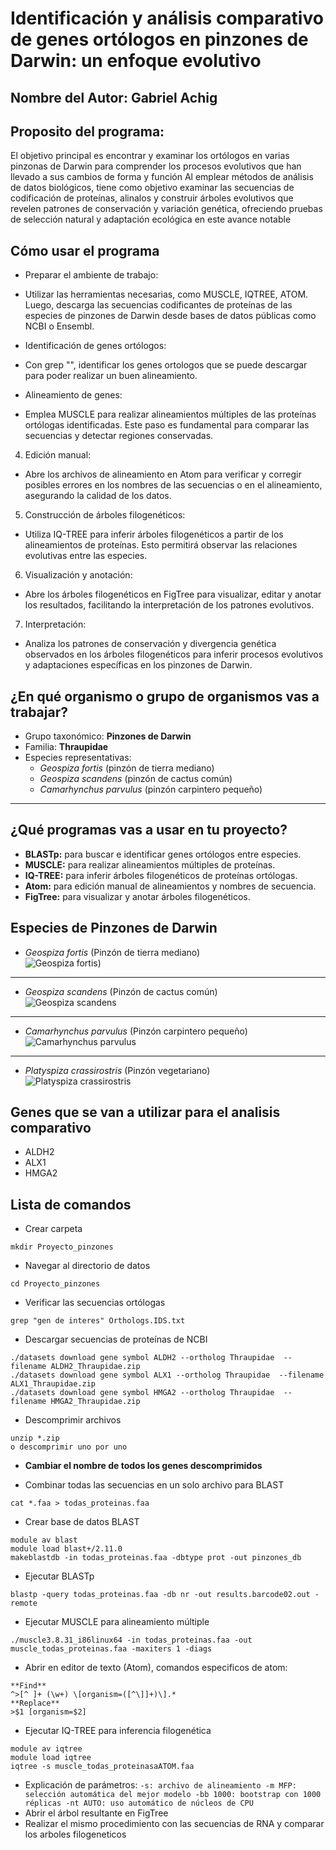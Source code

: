 # Identificación y análisis comparativo de genes ortólogos en pinzones de Darwin: un enfoque evolutivo
## Nombre del Autor: Gabriel Achig
## Proposito del programa:
El objetivo principal es encontrar y examinar los ortólogos en varias pinzonas de Darwin para comprender los procesos evolutivos que han llevado a sus cambios de forma y función Al emplear métodos de análisis de datos biológicos, tiene como objetivo examinar las secuencias de codificación de proteínas, alinalos y construir árboles evolutivos que revelen patrones de conservación y variación genética, ofreciendo pruebas de selección natural y adaptación ecológica en este avance notable

## Cómo usar el programa

* Preparar el ambiente de trabajo:
- Utilizar las herramientas necesarias, como MUSCLE, IQTREE, ATOM. Luego, descarga las secuencias codificantes de proteínas de las especies de pinzones de Darwin desde bases de datos públicas como NCBI o Ensembl.

* Identificación de genes ortólogos:

- Con grep "", identificar los genes ortologos que se puede descargar para poder realizar un buen alineamiento.

* Alineamiento de genes:
- Emplea MUSCLE para realizar alineamientos múltiples de las proteínas ortólogas identificadas. Este paso es fundamental para comparar las secuencias y detectar regiones conservadas.

4. Edición manual:
- Abre los archivos de alineamiento en Atom para verificar y corregir posibles errores en los nombres de las secuencias o en el alineamiento, asegurando la calidad de los datos.

5. Construcción de árboles filogenéticos:
- Utiliza IQ-TREE para inferir árboles filogenéticos a partir de los alineamientos de proteínas. Esto permitirá observar las relaciones evolutivas entre las especies.

6. Visualización y anotación:
- Abre los árboles filogenéticos en FigTree para visualizar, editar y anotar los resultados, facilitando la interpretación de los patrones evolutivos.

7. Interpretación:
- Analiza los patrones de conservación y divergencia genética observados en los árboles filogenéticos para inferir procesos evolutivos y adaptaciones específicas en los pinzones de Darwin.

## ¿En qué organismo o grupo de organismos vas a trabajar?
- Grupo taxonómico: **Pinzones de Darwin**
- Familia: **Thraupidae**
- Especies representativas:
  - *Geospiza fortis* (pinzón de tierra mediano)
  - *Geospiza scandens* (pinzón de cactus común)
  - *Camarhynchus parvulus* (pinzón carpintero pequeño)

---

## ¿Qué programas vas a usar en tu proyecto?

- **BLASTp:** para buscar e identificar genes ortólogos entre especies.
- **MUSCLE:** para realizar alineamientos múltiples de proteínas.
- **IQ-TREE:** para inferir árboles filogenéticos de proteínas ortólogas.
- **Atom:** para edición manual de alineamientos y nombres de secuencia.
- **FigTree:** para visualizar y anotar árboles filogenéticos.

## Especies de Pinzones de Darwin

* *Geospiza fortis* (Pinzón de tierra mediano)  
![Geospiza fortis](https://datazone.darwinfoundation.org/images/checklist/Medium_ground_finch.jpg))

---

* *Geospiza scandens* (Pinzón de cactus común)  
![Geospiza scandens](https://live.staticflickr.com/5569/14526971708_a05780c112_b.jpg)

---

* *Camarhynchus parvulus* (Pinzón carpintero pequeño)  
![Camarhynchus parvulus](https://multimedia20stg.blob.core.windows.net/especies/01_Camarhynchus%20parvulus.jpg)

---

* *Platyspiza crassirostris* (Pinzón vegetariano)  
![Platyspiza crassirostris](https://datazone.darwinfoundation.org/images/checklist/_mg_9066.jpg)

## Genes que se van a utilizar para el analisis comparativo 
- ALDH2
- ALX1
- HMGA2

## Lista de comandos

* Crear carpeta
```
mkdir Proyecto_pinzones
```
* Navegar al directorio de datos
```
cd Proyecto_pinzones
```
* Verificar las secuencias ortólogas
```
grep "gen de interes" Orthologs.IDS.txt
```
* Descargar secuencias de proteínas de NCBI
```
./datasets download gene symbol ALDH2 --ortholog Thraupidae  --filename ALDH2_Thraupidae.zip
./datasets download gene symbol ALX1 --ortholog Thraupidae  --filename ALX1_Thraupidae.zip
./datasets download gene symbol HMGA2 --ortholog Thraupidae  --filename HMGA2_Thraupidae.zip
``` 

* Descomprimir archivos
```
unzip *.zip 
o descomprimir uno por uno
```
* **Cambiar el nombre de todos los genes descomprimidos**

* Combinar todas las secuencias en un solo archivo para BLAST
```
cat *.faa > todas_proteinas.faa
```
* Crear base de datos BLAST
```
module av blast
module load blast+/2.11.0
makeblastdb -in todas_proteinas.faa -dbtype prot -out pinzones_db
```
* Ejecutar BLASTp
```
blastp -query todas_proteinas.faa -db nr -out results.barcode02.out -remote
```
* Ejecutar MUSCLE para alineamiento múltiple
```
./muscle3.8.31_i86linux64 -in todas_proteinas.faa -out muscle_todas_proteinas.faa -maxiters 1 -diags
```
* Abrir en editor de texto (Atom), comandos especificos de atom:
```
**Find**
^>[^ ]+ (\w+) \[organism=([^\]]+)\].*
**Replace**
>$1 [organism=$2]
```
* Ejecutar IQ-TREE para inferencia filogenética
```
module av iqtree
module load iqtree
iqtree -s muscle_todas_proteinasaATOM.faa
```
* Explicación de parámetros:
``
-s: archivo de alineamiento
-m MFP: selección automática del mejor modelo
-bb 1000: bootstrap con 1000 réplicas
-nt AUTO: uso automático de núcleos de CPU
``
* Abrir el árbol resultante en FigTree
* Realizar el mismo procedimiento con las secuencias de RNA y comparar los arboles filogeneticos


